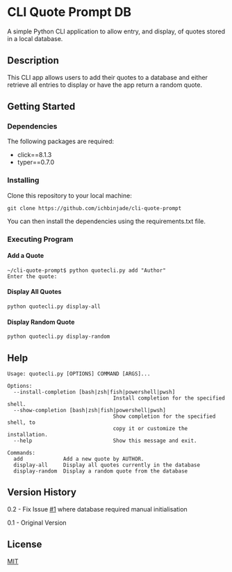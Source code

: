 # CLI Quote Prompt DB
A simple Python CLI application to allow entry, and display, of quotes stored in a local database.

## Description
This CLI app allows users to add their quotes to a database and either retrieve all entries to display or have the app return a random quote.

## Getting Started

### Dependencies
The following packages are required:

* click==8.1.3
* typer==0.7.0

### Installing
Clone this repository to your local machine:

`git clone https://github.com/ichbinjade/cli-quote-prompt`

You can then install the dependencies using the requirements.txt file.

### Executing Program

#### Add a Quote
```
~/cli-quote-prompt$ python quotecli.py add "Author"
Enter the quote:
```

#### Display All Quotes
`python quotecli.py display-all`

#### Display Random Quote
`python quotecli.py display-random`

## Help
```
Usage: quotecli.py [OPTIONS] COMMAND [ARGS]...

Options:
  --install-completion [bash|zsh|fish|powershell|pwsh]
                                  Install completion for the specified shell.
  --show-completion [bash|zsh|fish|powershell|pwsh]
                                  Show completion for the specified shell, to
                                  copy it or customize the installation.
  --help                          Show this message and exit.

Commands:
  add             Add a new quote by AUTHOR.
  display-all     Display all quotes currently in the database
  display-random  Display a random quote from the database
```

## Version History
0.2 - Fix Issue [#1](https://github.com/IchBinJade/cli-quote-prompt/issues/1) where database required manual initialisation

0.1 - Original Version

## License
[MIT](https://choosealicense.com/licenses/mit/)
